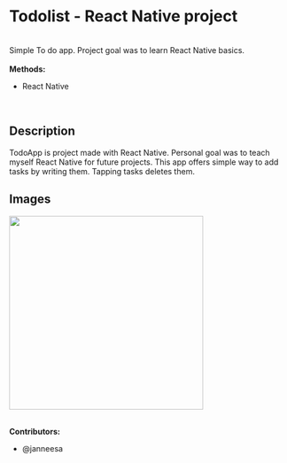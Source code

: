 # Todolist - React Native project
<br />Simple To do app. Project goal was to learn React Native basics.
<br />
<br /><b>Methods:</b>
<ul>
      <li>React Native
</ul>
<br />

<h2> Description </h2>
TodoApp is project made with React Native. Personal goal was to teach myself React Native for future projects. This app offers simple way to add tasks by writing them. Tapping tasks deletes them.

<h2> Images </h2>
<img src="gitImages/ToDoApp.png" width="350">

<br /><b>Contributors:</b>
<ul>
      <li>@janneesa</li>
</ul>
